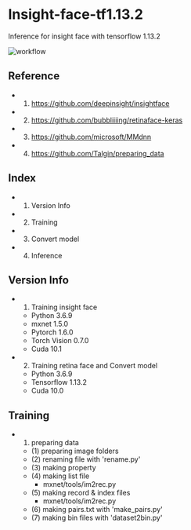 # Insight-face-tf1.13.2
Inference for insight face with tensorflow 1.13.2

![workflow](https://user-images.githubusercontent.com/62841284/121994728-c7008300-cde0-11eb-98b4-3b1a4c835585.jpg)

## Reference
  - 1. https://github.com/deepinsight/insightface
  - 2. https://github.com/bubbliiiing/retinaface-keras 
  - 3. https://github.com/microsoft/MMdnn 
  - 4. https://github.com/Talgin/preparing_data
  
## Index
  - 1. Version Info
  - 2. Training
  - 3. Convert model
  - 4. Inference
  
## Version Info
  - 1. Training insight face
    * Python 3.6.9
    * mxnet 1.5.0
    * Pytorch 1.6.0
    * Torch Vision 0.7.0
    * Cuda 10.1

  - 2. Training retina face and Convert model
    * Python 3.6.9
    * Tensorflow 1.13.2
    * Cuda 10.0
    
## Training
  - 1. preparing data
      * (1) preparing image folders
      * (2) renaming file with 'rename.py'
      * (3) making property
      * (4) making list file 
        * mxnet/tools/im2rec.py
      * (5) making record & index files
        * mxnet/tools/im2rec.py
      * (6) making pairs.txt with 'make_pairs.py'
      * (7) making bin files with 'dataset2bin.py'
      

      
